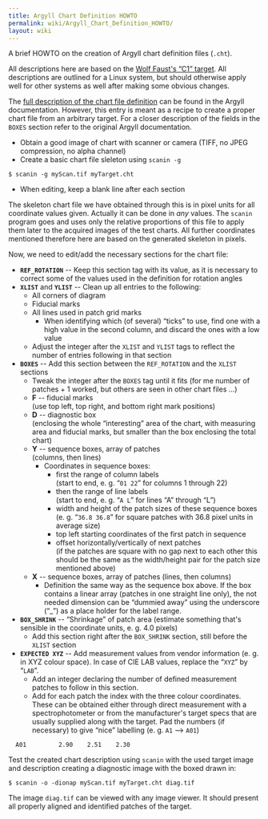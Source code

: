 ```yaml
---
title: Argyll Chart Definition HOWTO
permalink: wiki/Argyll_Chart_Definition_HOWTO/
layout: wiki
---
```


A brief HOWTO on the creation of Argyll chart definition files (`.cht`).

All descriptions here are based on the [Wolf Faust's “C1”
target](http://www.targets.coloraid.de/). All descriptions are outlined
for a Linux system, but should otherwise apply well for other systems as
well after making some obvious changes.

The [full description of the chart file
definition](http://www.argyllcms.com/doc/cht_format.html) can be found
in the Argyll documentation. However, this entry is meant as a recipe to
create a proper chart file from an arbitrary target. For a closer
description of the fields in the `BOXES` section refer to the original
Argyll documentation.

-   Obtain a good image of chart with scanner or camera (TIFF, no JPEG
    compression, no alpha channel)
-   Create a basic chart file sleleton using `scanin -g`

`$ scanin -g myScan.tif myTarget.cht`

-   When editing, keep a blank line after each section

The skeleton chart file we have obtained through this is in pixel units
for all coordinate values given. Actually it can be done in *any*
values. The `scanin` program goes and uses only the relative proportions
of this file to apply them later to the acquired images of the test
charts. All further coordinates mentioned therefore here are based on
the generated skeleton in pixels.

Now, we need to edit/add the necessary sections for the chart file:

-   **`REF_ROTATION`** -- Keep this section tag with its value, as it is
    necessary to correct some of the values used in the definition for
    rotation angles
-   **`XLIST`** and **`YLIST`** -- Clean up all entries to the
    following:
    -   All corners of diagram
    -   Fiducial marks
    -   All lines used in patch grid marks
        -   When identifying which (of several) “ticks” to use, find one
            with a high value in the second column, and discard the ones
            with a low value
    -   Adjust the integer after the `XLIST` and `YLIST` tags to reflect
        the number of entries following in that section
-   **`BOXES`** -- Add this section between the `REF_ROTATION` and the
    `XLIST` sections
    -   Tweak the integer after the `BOXES` tag until it fits (for me
        number of patches + 1 worked, but others are seen in other chart
        files ...)
    -   **F** -- fiducial marks  
        (use top left, top right, and bottom right mark positions)
    -   **D** -- diagnostic box  
        (enclosing the whole “interesting” area of the chart, with
        measuring area and fiducial marks, but smaller than the box
        enclosing the total chart)
    -   **Y** -- sequence boxes, array of patches  
        (columns, then lines)
        -   Coordinates in sequence boxes:
            -   first the range of column labels  
                (start to end, e. g. “`01 22`” for columns 1 through 22)
            -   then the range of line labels  
                (start to end, e. g. “`A L`” for lines “A” through “L”)
            -   width and height of the patch sizes of these sequence
                boxes  
                (e. g. “`36.8 36.8`” for square patches with 36.8 pixel
                units in average size)
            -   top left starting coordinates of the first patch in
                sequence
            -   offset horizontally/vertically of next patches  
                (if the patches are square with no gap next to each
                other this should be the same as the width/height pair
                for the patch size mentioned above)
    -   **X** -- sequence boxes, array of patches (lines, then columns)
        -   Definition the same way as the sequence box above. If the
            box contains a linear array (patches in one straight line
            only), the not needed dimension can be “dummied away” using
            the underscore (“\_”) as a place holder for the label range.
-   **`BOX_SHRINK`** -- “Shrinkage” of patch area (estimate something
    that's sensible in the coordinate units, e. g. 4.0 pixels)
    -   Add this section right after the `BOX_SHRINK` section, still
        before the `XLIST` section
-   **`EXPECTED XYZ`** -- Add measurement values from vendor information
    (e. g. in XYZ colour space). In case of CIE LAB values, replace the
    “`XYZ`” by “`LAB`”.
    -   Add an integer declaring the number of defined measurement
        patches to follow in this section.
    -   Add for each patch the index with the three colour coordinates.
        These can be obtained either through direct measurement with a
        spectrophotometer or from the manufacturer's target specs that
        are usually supplied along with the target. Pad the numbers (if
        necessary) to give “nice” labelling (e. g. `A1` --&gt; `A01`)

`  A01         2.90    2.51    2.30`

Test the created chart description using `scanin` with the used target
image and description creating a diagnostic image with the boxed drawn
in:

`$ scanin -o -dionap myScan.tif myTarget.cht diag.tif`

The image `diag.tif` can be viewed with any image viewer. It should
present all properly aligned and identified patches of the target.
